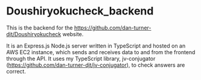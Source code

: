 # Doushiryokucheck_backend

This is the backend for the https://github.com/dan-turner-djt/Doushiryokucheck website.

It is an Express.js Node.js server written in TypeScript and hosted on an AWS EC2 instance, which sends and receives data to and from the frontend through the API. It uses my TypeScript library, jv-conjugator (https://github.com/dan-turner-djt/jv-conjugator), to check answers are correct.
